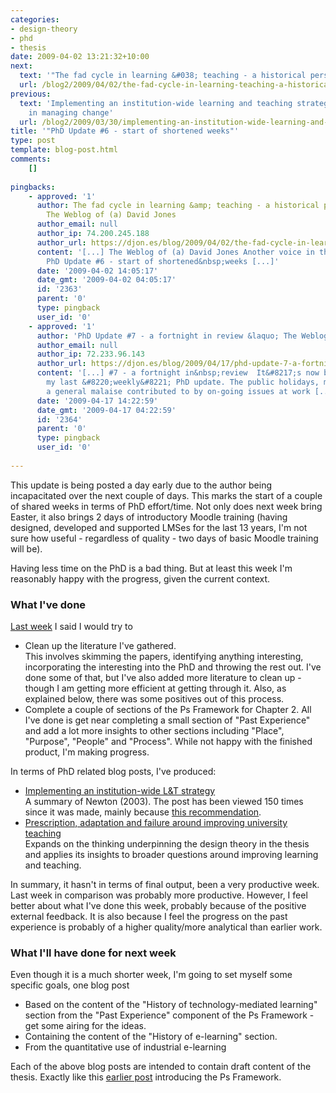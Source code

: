 ```yaml
---
categories:
- design-theory
- phd
- thesis
date: 2009-04-02 13:21:32+10:00
next:
  text: '"The fad cycle in learning &#038; teaching - a historical perspective"'
  url: /blog2/2009/04/02/the-fad-cycle-in-learning-teaching-a-historical-perspective/
previous:
  text: 'Implementing an institution-wide learning and teaching strategy: lessons
    in managing change'
  url: /blog2/2009/03/30/implementing-an-institution-wide-learning-and-teaching-strategy-lessons-in-managing-change/
title: '"PhD Update #6 - start of shortened weeks"'
type: post
template: blog-post.html
comments:
    []
    
pingbacks:
    - approved: '1'
      author: The fad cycle in learning &amp; teaching - a historical perspective &laquo;
        The Weblog of (a) David Jones
      author_email: null
      author_ip: 74.200.245.188
      author_url: https://djon.es/blog/2009/04/02/the-fad-cycle-in-learning-teaching-a-historical-perspective/
      content: '[...] The Weblog of (a) David Jones Another voice in the blogosphere    &laquo;
        PhD Update #6 - start of shortened&nbsp;weeks [...]'
      date: '2009-04-02 14:05:17'
      date_gmt: '2009-04-02 04:05:17'
      id: '2363'
      parent: '0'
      type: pingback
      user_id: '0'
    - approved: '1'
      author: 'PhD Update #7 - a fortnight in review &laquo; The Weblog of (a) David Jones'
      author_email: null
      author_ip: 72.233.96.143
      author_url: https://djon.es/blog/2009/04/17/phd-update-7-a-fortnight-in-review/
      content: '[...] #7 - a fortnight in&nbsp;review  It&#8217;s now been 2 weeks since
        my last &#8220;weekly&#8221; PhD update. The public holidays, minor surgery and
        a general malaise contributed to by on-going issues at work [...]'
      date: '2009-04-17 14:22:59'
      date_gmt: '2009-04-17 04:22:59'
      id: '2364'
      parent: '0'
      type: pingback
      user_id: '0'
    
---
```

This update is being posted a day early due to the author being incapacitated over the next couple of days. This marks the start of a couple of shared weeks in terms of PhD effort/time. Not only does next week bring Easter, it also brings 2 days of introductory Moodle training (having designed, developed and supported LMSes for the last 13 years, I'm not sure how useful - regardless of quality - two days of basic Moodle training will be).

Having less time on the PhD is a bad thing. But at least this week I'm reasonably happy with the progress, given the current context.

### What I've done

[Last week](/blog2/2009/03/27/phd-update-5-a-new-low/) I said I would try to

- Clean up the literature I've gathered.  
    This involves skimming the papers, identifying anything interesting, incorporating the interesting into the PhD and throwing the rest out. I've done some of that, but I've also added more literature to clean up - though I am getting more efficient at getting through it. Also, as explained below, there was some positives out of this process.
- Complete a couple of sections of the Ps Framework for Chapter 2. 
    All I've done is get near completing a small section of "Past Experience" and add a lot more insights to other sections including "Place", "Purpose", "People" and "Process". While not happy with the finished product, I'm making progress.

In terms of PhD related blog posts, I've produced:

- [Implementing an institution-wide L&T strategy](/blog2/2009/03/30/implementing-an-institution-wide-learning-and-teaching-strategy-lessons-in-managing-change/)  
    A summary of Newton (2003). The post has been viewed 150 times since it was made, mainly because [this recommendation](http://www.elearnspace.org/blog/2009/03/30/blog-higher-education-david-jones/).
- [Prescription, adaptation and failure around improving university teaching](/blog2/2009/03/30/prescription-adaptation-and-failure-around-improving-univeristy-teaching/)  
    Expands on the thinking underpinning the design theory in the thesis and applies its insights to broader questions around improving learning and teaching.

In summary, it hasn't in terms of final output, been a very productive week. Last week in comparison was probably more productive. However, I feel better about what I've done this week, probably because of the positive external feedback. It is also because I feel the progress on the past experience is probably of a higher quality/more analytical than earlier work.

### What I'll have done for next week

Even though it is a much shorter week, I'm going to set myself some specific goals, one blog post

- Based on the content of the "History of technology-mediated learning" section from the "Past Experience" component of the Ps Framework - get some airing for the ideas.
- Containing the content of the "History of e-learning" section.
- From the quantitative use of industrial e-learning

Each of the above blog posts are intended to contain draft content of the thesis. Exactly like this [earlier post](/blog2/2009/03/18/the-ps-framework/) introducing the Ps Framework.